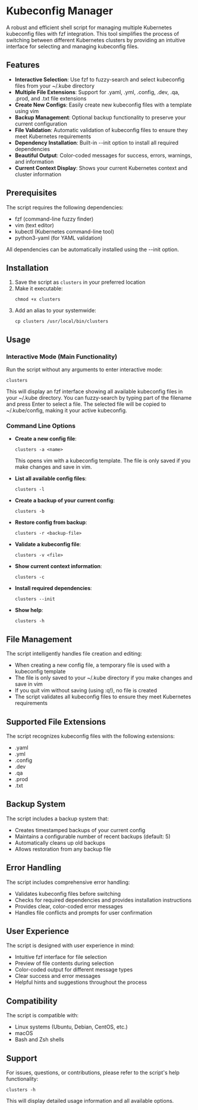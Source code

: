 

# Kubeconfig Manager

A robust and efficient shell script for managing multiple Kubernetes kubeconfig files with fzf integration. This tool simplifies the process of switching between different Kubernetes clusters by providing an intuitive interface for selecting and managing kubeconfig files.

## Features

- **Interactive Selection**: Use fzf to fuzzy-search and select kubeconfig files from your ~/.kube directory
- **Multiple File Extensions**: Support for .yaml, .yml, .config, .dev, .qa, .prod, and .txt file extensions
- **Create New Configs**: Easily create new kubeconfig files with a template using vim
- **Backup Management**: Optional backup functionality to preserve your current configuration
- **File Validation**: Automatic validation of kubeconfig files to ensure they meet Kubernetes requirements
- **Dependency Installation**: Built-in --init option to install all required dependencies
- **Beautiful Output**: Color-coded messages for success, errors, warnings, and information
- **Current Context Display**: Shows your current Kubernetes context and cluster information

## Prerequisites

The script requires the following dependencies:
- fzf (command-line fuzzy finder)
- vim (text editor)
- kubectl (Kubernetes command-line tool)
- python3-yaml (for YAML validation)

All dependencies can be automatically installed using the --init option.

## Installation

1. Save the script as `clusters` in your preferred location
2. Make it executable:
   ```
   chmod +x clusters
   ```
3. Add an alias to your systemwide:
   ```
   cp clusters /usr/local/bin/clusters
   ```

## Usage

### Interactive Mode (Main Functionality)

Run the script without any arguments to enter interactive mode:
```
clusters
```

This will display an fzf interface showing all available kubeconfig files in your ~/.kube directory. You can fuzzy-search by typing part of the filename and press Enter to select a file. The selected file will be copied to ~/.kube/config, making it your active kubeconfig.

### Command Line Options

- **Create a new config file**:
  ```
  clusters -a <name>
  ```
  This opens vim with a kubeconfig template. The file is only saved if you make changes and save in vim.

- **List all available config files**:
  ```
  clusters -l
  ```

- **Create a backup of your current config**:
  ```
  clusters -b
  ```

- **Restore config from backup**:
  ```
  clusters -r <backup-file>
  ```

- **Validate a kubeconfig file**:
  ```
  clusters -v <file>
  ```

- **Show current context information**:
  ```
  clusters -c
  ```

- **Install required dependencies**:
  ```
  clusters --init
  ```

- **Show help**:
  ```
  clusters -h
  ```

## File Management

The script intelligently handles file creation and editing:

- When creating a new config file, a temporary file is used with a kubeconfig template
- The file is only saved to your ~/.kube directory if you make changes and save in vim
- If you quit vim without saving (using :q!), no file is created
- The script validates all kubeconfig files to ensure they meet Kubernetes requirements

## Supported File Extensions

The script recognizes kubeconfig files with the following extensions:
- .yaml
- .yml
- .config
- .dev
- .qa
- .prod
- .txt

## Backup System

The script includes a backup system that:
- Creates timestamped backups of your current config
- Maintains a configurable number of recent backups (default: 5)
- Automatically cleans up old backups
- Allows restoration from any backup file

## Error Handling

The script includes comprehensive error handling:
- Validates kubeconfig files before switching
- Checks for required dependencies and provides installation instructions
- Provides clear, color-coded error messages
- Handles file conflicts and prompts for user confirmation

## User Experience

The script is designed with user experience in mind:
- Intuitive fzf interface for file selection
- Preview of file contents during selection
- Color-coded output for different message types
- Clear success and error messages
- Helpful hints and suggestions throughout the process

## Compatibility

The script is compatible with:
- Linux systems (Ubuntu, Debian, CentOS, etc.)
- macOS
- Bash and Zsh shells

## Support

For issues, questions, or contributions, please refer to the script's help functionality:
```
clusters -h
```

This will display detailed usage information and all available options.